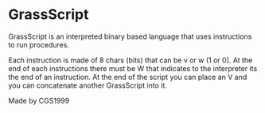 # GrassScript
GrassScript is an interpreted binary based language that uses instructions to run procedures.

Each instruction is made of 8 chars (bits) that can be v or w (1 or 0). At the end of each instructions there must be W that indicates to the interpreter its the end of an instruction. At the end of the script you can place an V and you can concatenate another GrassScript into it.

Made by CGS1999
